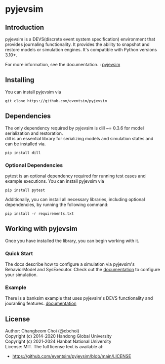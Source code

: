 # pyjevsim
## Introduction
pyjevsim is a DEVS(discrete event system specification) environment that provides journaling functionality.
It provides the ability to snapshot and restore models or simulation engines.
It's compatible with Python versions 3.10+.
   
For more information, see the documentation. : [pyjevsim](https://pyjevsim.readthedocs.io/en/latest/index.html)
   
## Installing
You can install pyjevsim via
```
git clone https://github.com/eventsim/pyjevsim
```
   
## Dependencies
The only dependency required by pyjevsim is dill ~= 0.3.6 for model serialization and restoration.  
dill is an essential library for serializing models and simulation states and can be installed via. 
```
pip install dill
```
   
### Optional Dependencies
pytest is an optional dependency required for running test cases and example executions. 
You can install pyjevsim via
```
pip install pytest
```
   
Additionally, you can install all necessary libraries, including optional dependencies, by running the following command:
```
pip install -r requirements.txt
``` 

## Working with pyjevsim
Once you have installed the library, you can begin working with it.

### Quick Start
The docs describe how to configure a simulation via pyjevsim's BehaviorModel and SysExecutor.
Check out the [documentation](link) to configure your simulation.

### Example
There is a banksim example that uses pyjevsim's DEVS functionality and jouranling features.
[documentation](link)

## License   
Author: Changbeom Choi (@cbchoi)   
Copyright (c) 2014-2020 Handong Global University      
Copyright (c) 2021-2024 Hanbat National University    
License: MIT.  The full license text is available at:   
 - https://github.com/eventsim/pyjevsim/blob/main/LICENSE   
